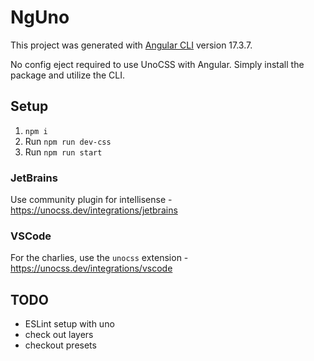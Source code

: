 # NgUno

This project was generated with [Angular CLI](https://github.com/angular/angular-cli) version 17.3.7.

No config eject required to use UnoCSS with Angular. Simply install the package and utilize the CLI.

## Setup
1. `npm i`
2. Run `npm run dev-css`
3. Run `npm run start`

### JetBrains
Use community plugin for intellisense - https://unocss.dev/integrations/jetbrains

### VSCode
For the charlies, use the `unocss` extension - https://unocss.dev/integrations/vscode

## TODO
- ESLint setup with uno
- check out layers
- checkout presets